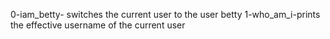 0-iam_betty- switches the current user to the user betty
1-who_am_i-prints the effective username of the current user
